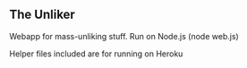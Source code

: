 ## The Unliker

Webapp for mass-unliking stuff.
Run on Node.js (node web.js)

Helper files included are for running on Heroku
